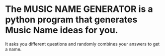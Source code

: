 # The MUSIC NAME GENERATOR is a python program that generates Music Name ideas for you.
It asks you different questions and randomly combines your answers to get a name.
